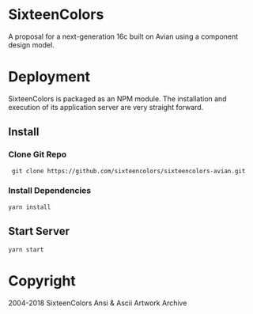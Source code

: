 # SixteenColors
A proposal for a next-generation 16c built on Avian using a component design model.
# Deployment
SixteenColors is packaged as an NPM module. The installation and execution of its application server are very straight forward.

## Install

### Clone Git Repo
     git clone https://github.com/sixteencolors/sixteencolors-avian.git

### Install Dependencies
    yarn install
## Start Server
    yarn start

# Copyright
2004-2018 SixteenColors Ansi & Ascii Artwork Archive
